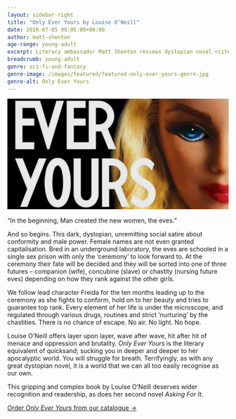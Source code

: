 ```yaml
---
layout: sidebar-right
title: "Only Ever Yours by Louise O’Neill"
date: 2016-07-05 09:05:00+00:00
author: matt-shenton
age-range: young-adult
excerpt: Literacy ambassador Matt Shenton reviews dystopian novel <cite>Only Ever Yours</cite>.
breadcrumb: young-adult
genre: sci-fi-and-fantasy
genre-image: /images/featured/featured-only-ever-yours-genre.jpg
genre-alt: Only Ever Yours
---
```

![Only Ever Yours by Louise O’Neill](/images/featured/featured-only-ever-yours.jpg)

“In the beginning, Man created the new women, the eves.”

And so begins. This dark, dystopian, unremitting social satire about conformity and male power. Female names are not even granted capitalisation. Bred in an underground laboratory, the eves are schooled in a single sex prison with only the ‘ceremony’ to look forward to. At the ceremony their fate will be decided and they will be sorted into one of three futures – companion (wife), concubine (slave) or chastity (nursing future eves) depending on how they rank against the other girls.

We follow lead character Freida for the ten months leading up to the ceremony as she fights to conform, hold on to her beauty and tries to guarantee top rank. Every element of her life is under the microscope, and regulated through various drugs, routines and strict ‘nurturing’ by the chastities. There is no chance of escape. No air. No light. No hope.

Louise O’Neill offers layer upon layer, wave after wave, hit after hit of menace and oppression and brutality. <cite>Only Ever Yours</cite> is the literary equivalent of quicksand; sucking you in deeper and deeper to her apocalyptic world. You will struggle for breath. Terrifyingly, as with any great dystopian novel, it is a world that we can all too easily recognise as our own.

This gripping and complex book by Louise O’Neill deserves wider recognition and readership, as does her second novel <cite>Asking For It</cite>.

[Order <cite>Only Ever Yours</cite> from our catalogue →](http://suffolk.spydus.co.uk/cgi-bin/spydus.exe/ENQ/OPAC/BIBENQ/3264406?QRY=CTIBIB%3C%20IRN(39261153)&QRYTEXT=Only%20ever%20yours)

